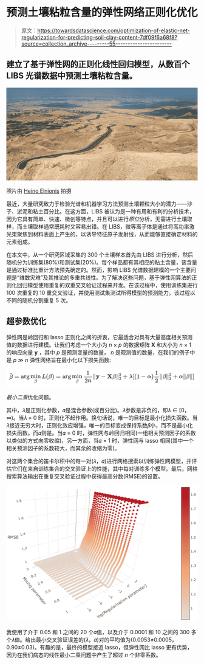 # 预测土壤粘粒含量的弹性网络正则化优化

> 原文：<https://towardsdatascience.com/optimization-of-elastic-net-regularization-for-predicting-soil-clay-content-7df09f6a68f8?source=collection_archive---------55----------------------->

## 建立了基于弹性网的正则化线性回归模型，从数百个 LIBS 光谱数据中预测土壤粘粒含量。

![](img/2a1c1997731546199617e9ed72f8eadd.png)

照片由 [Heino Elnionis](https://unsplash.com/@heinoel?utm_source=medium&utm_medium=referral) 拍摄

最近，大量研究致力于检验光谱和机器学习方法预测土壤颗粒大小的潜力——沙子、淤泥和粘土百分比。在这方面，LIBS 被认为是一种有用和有利的分析技术，因为它具有简单、快速、微创等特点，并且可以进行*原位*分析，无需进行土壤取样，而土壤取样通常既耗时又容易出错。在 LIBS，微等离子体是通过将高功率激光束聚焦到材料表面上产生的，以诱导特征原子发射线，从而能够直接确定材料的元素组成。

在本文中，从一个研究区域采集的 300 个土壤样本首先由 LIBS 进行分析，然后随机分为训练集(80%)和测试集(20%)。每个样品都有其相应的粘土含量，该含量是通过标准比重计方法预先确定的。然而，影响 LIBS 光谱数据建模的一个主要问题是“维数灾难”及其推论的多重共线性。为了解决这些问题，基于弹性网算法的正则化回归模型使用重复的双重交叉验证过程来开发。在该过程中，使用训练集进行 100 次重复的 10 重交叉验证，并使用测试集测试所得模型的预测能力。该过程以不同的随机分割重复 5 次。

## 超参数优化

弹性网是岭回归和 lasso 正则化之间的折衷，它最适合对具有大量高度相关预测值的数据进行建模。让我们考虑一个大小为 *n* × *p* 的数据矩阵 **X** 和大小为 *n* × 1 的响应向量 **y** ，其中 *p* 是预测变量的数量， *n* 是观测值的数量，在我们的例子中是 *p* ≫ *n* 弹性网络旨在最小化以下损失函数:

![](img/5be256356aae7b2a9b1bbe46f78b6a6d.png)

*最小二乘*优化问题。

其中，𝜆是正则化参数，𝛼是混合参数(或百分比)。𝜆参数是非负的，即𝜆 ∈ [0，∞)。当𝜆 = 0 时，正则化不起作用。换句话说，唯一的目标是最小化损失函数。当𝜆接近无穷大时，正则化效应增强，唯一的目标变成保持系数𝛽小，而不是最小化损失函数。而𝛼则是。当𝛼 = 0 时，弹性网与岭回归相同(一组相关预测因子的系数以类似的方式向零收缩)，另一方面，当𝛼 = 1 时，弹性网与 lasso 相同(其中一个相关预测因子的系数较大，而其余的收缩为零)。

对这两个集合的笛卡尔积中的每一对(𝜆，𝛼)进行网格搜索以训练弹性网模型，并评估它们在来自训练集合的交叉验证上的性能，其中每对训练多个模型。最后，网格搜索算法输出在重复交叉验证过程中获得最高分数(RMSE)的设置。

![](img/c75cda129461f0264dc5fc4e5e85d50a.png)

我使用了介于 0.05 和 1 之间的 20 个𝛼值，以及介于 0.0001 和 10 之间的 300 多个𝜆值。给出最小交叉验证误差的(𝜆，𝛼)对的平均值为(0.0053±0.0005，0.90±0.03)。有趣的是，最终的模型接近 lasso，但弹性网比 lasso 更有优势，因为在我们病态的线性最小二乘问题中产生了超过 *n* 个非零系数。